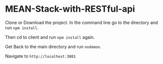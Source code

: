 # MEAN-Stack-with-RESTful-api

Clone or Download the project. 
In the command line go to the directory and run `npm install`. 


Then cd to client and run `npm install` again. 


Get Back to the main directory and run `nodemon`.  


Navigate to `http://localhost:3001`
